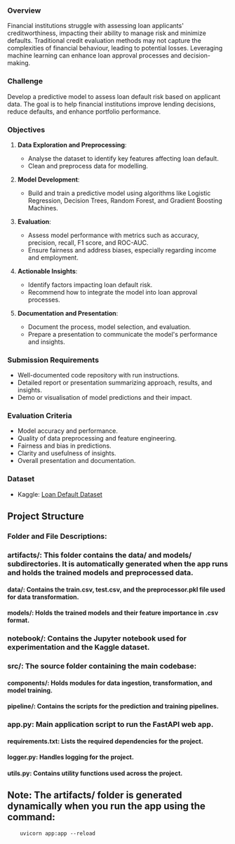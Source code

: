 ### Overview

Financial institutions struggle with assessing loan applicants' creditworthiness, impacting their ability to manage risk and minimize defaults. Traditional credit evaluation methods may not capture the complexities of financial behaviour, leading to potential losses. Leveraging machine learning can enhance loan approval processes and decision-making.

### Challenge

Develop a predictive model to assess loan default risk based on applicant data. The goal is to help financial institutions improve lending decisions, reduce defaults, and enhance portfolio performance.

### Objectives

1. **Data Exploration and Preprocessing**:
   - Analyse the dataset to identify key features affecting loan default.
   - Clean and preprocess data for modelling.

2. **Model Development**:
   - Build and train a predictive model using algorithms like Logistic Regression, Decision Trees, Random Forest, and Gradient Boosting Machines.

3. **Evaluation**:
   - Assess model performance with metrics such as accuracy, precision, recall, F1 score, and ROC-AUC.
   - Ensure fairness and address biases, especially regarding income and employment.

4. **Actionable Insights**:
   - Identify factors impacting loan default risk.
   - Recommend how to integrate the model into loan approval processes.

5. **Documentation and Presentation**:
   - Document the process, model selection, and evaluation.
   - Prepare a presentation to communicate the model's performance and insights.

### Submission Requirements

- Well-documented code repository with run instructions.
- Detailed report or presentation summarizing approach, results, and insights.
- Demo or visualisation of model predictions and their impact.

### Evaluation Criteria

- Model accuracy and performance.
- Quality of data preprocessing and feature engineering.
- Fairness and bias in predictions.
- Clarity and usefulness of insights.
- Overall presentation and documentation.

### Dataset

- Kaggle: [Loan Default Dataset](https://www.kaggle.com/datasets/yasserh/loan-default-dataset)

## Project Structure
### Folder and File Descriptions:
### artifacts/: This folder contains the data/ and models/ subdirectories. It is automatically generated when the app runs and holds the trained models and preprocessed data.

#### data/: Contains the train.csv, test.csv, and the preprocessor.pkl file used for data transformation.

#### models/: Holds the trained models and their feature importance in .csv format.

### notebook/: Contains the Jupyter notebook used for experimentation and the Kaggle dataset.

### src/: The source folder containing the main codebase:

#### components/: Holds modules for data ingestion, transformation, and model training.

#### pipeline/: Contains the scripts for the prediction and training pipelines.

### app.py: Main application script to run the FastAPI web app.

#### requirements.txt: Lists the required dependencies for the project.

#### logger.py: Handles logging for the project.

#### utils.py: Contains utility functions used across the project.

## Note: The artifacts/ folder is generated dynamically when you run the app using the command:
        uvicorn app:app --reload
